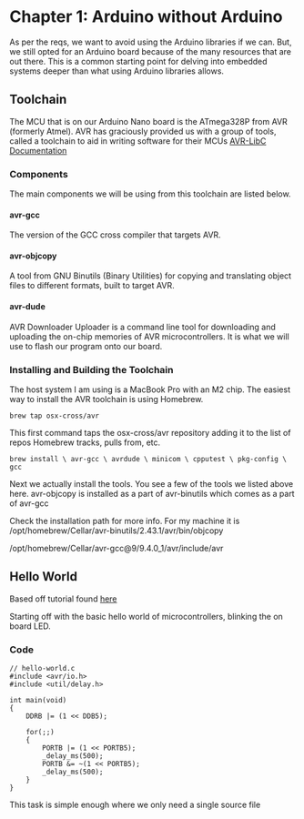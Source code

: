 # Chapter 1: Arduino without Arduino

As per the reqs, we want to avoid using the Arduino libraries if we can. But, we still opted for an Arduino board because of the many resources that are out there. This is a common starting point for delving into embedded systems deeper than what using Arduino libraries allows.

## Toolchain
The MCU that is on our Arduino Nano board is the ATmega328P from AVR (formerly Atmel). AVR has graciously provided us with a group of tools, called a toolchain to aid in writing software for their MCUs
[AVR-LibC Documentation](https://avrdudes.github.io/avr-libc/avr-libc-user-manual/index.html)

### Components
The main components we will be using from this toolchain are listed below.

#### avr-gcc
The version of the GCC cross compiler that targets AVR.

#### avr-objcopy
A tool from GNU Binutils (Binary Utilities) for copying and translating object files to different formats, built to target AVR.

#### avr-dude
AVR Downloader Uploader is a command line tool for downloading and uploading the on-chip memories of AVR microcontrollers. It is what we will use to flash our program onto our board.

### Installing and Building the Toolchain

The host system I am using is a MacBook Pro with an M2 chip. The easiest way to install the AVR toolchain is using Homebrew.

`brew tap osx-cross/avr`

This first command taps the osx-cross/avr repository adding it to the list of repos Homebrew tracks, pulls from, etc.

`brew install \
    avr-gcc \
    avrdude \
    minicom \
    cpputest \
    pkg-config \
    gcc`

Next we actually install the tools. You see a few of the tools we listed above here. avr-objcopy is installed as a part of avr-binutils which comes as a part of avr-gcc

Check the installation path for more info. For my machine it is 
/opt/homebrew/Cellar/avr-binutils/2.43.1/avr/bin/objcopy

/opt/homebrew/Cellar/avr-gcc@9/9.4.0_1/avr/include/avr

## Hello World

Based off tutorial found [here](https://github.com/rubberduck203/embedded-101)

Starting off with the basic hello world of microcontrollers, blinking the on board LED.

### Code
```
// hello-world.c  
#include <avr/io.h>  
#include <util/delay.h>  

int main(void)  
{
	DDRB |= (1 << DDB5);

	for(;;)
	{
		PORTB |= (1 << PORTB5);
		_delay_ms(500);
		PORTB &= ~(1 << PORTB5);
		_delay_ms(500);
	}
}
```
This task is simple enough where we only need a single source file
